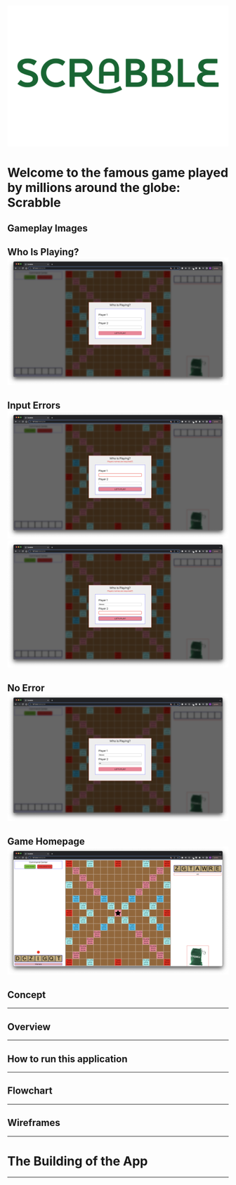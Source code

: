 ![scrabble](/img/Scrabble-logo.png)

# Welcome to the famous game played by millions around the globe: Scrabble
## Gameplay Images
Who Is Playing?
![whoisplaying?](/img/whoisplaying.png)
---
Input Errors
![error1](/img/error1.png)
![error2](/img/error2.png)
---
No Error
![noerror](/img/noerror.png)
---
Game Homepage
![homepage](/img/homepage.png)
---
## Concept
---
## Overview
---
## How to run this application
---
## Flowchart
---
## Wireframes
---
# The Building of the App
---
